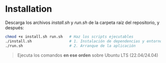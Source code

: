 # Installation

Descarga los archivos *install.sh* y *run.sh* de la carpeta raíz del repositorio, y después:

```bash
chmod +x install.sh run.sh   # Haz los scripts ejecutables
./install.sh                 # 1. Instalación de dependencias y entorno
./run.sh                     # 2. Arranque de la aplicación
```

> Ejecuta los comandos **en ese orden** sobre Ubuntu LTS (22.04/24.04)